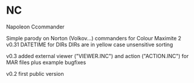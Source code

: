 # NC
 Napoleon Ccommander

Simple parody on Norton (Volkov...) commanders for Colour Maximite 2
v0.31
DATETIME for DIRs
DIRs are in yellow
case unsensitive sorting

v0.3
added external viewer ("VIEWER.INC") and action ("ACTION.INC") for MAR files plus example
bugfixes


v0.2
first public version
